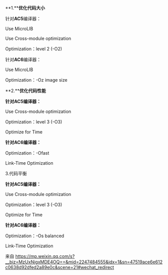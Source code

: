 **1.****优化代码大小**

针对**AC5**编译器：

Use MicroLIB

Use Cross-module optimization

Optimization：level 2 (-O2)

 

针对**AC6**编译器：

Use MicroLIB

Optimization：-Oz image size

 

**2.****优化代码性能**

**针对****AC5****编译器：**

Use Cross-module optimization

Optimization：level 3 (-O3)

Optimize for Time

 

**针对****AC6****编译器：**

Optimization：-Ofast

Link-Time Optimization

 

3.代码平衡

 

**针对****AC5****编译器：**

Use Cross-module optimization

Optimization：level 3 (-O3)

Optimize for Time

 

**针对****AC6****编译器：**

Optimization：-Os balanced

Link-Time Optimization

 

来自 <https://mp.weixin.qq.com/s?__biz=MzUxNjgxMDE4OQ==&mid=2247484555&idx=1&sn=47519ace6e612c0638d92dfed2a89e0c&scene=21#wechat_redirect> 